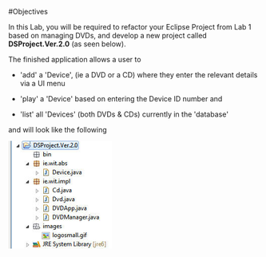 #Objectives

In this Lab, you will be required to refactor your Eclipse Project from Lab 1 based on managing DVDs, and develop a new project called <c1><b>DSProject.Ver.2.0</b></c1> (as seen below).

The finished application allows a user to 

- 'add' a 'Device', (ie a DVD or a CD) where they enter the relevant details via a UI menu

- 'play' a 'Device' based on entering the Device ID number and

- 'list' all 'Devices' (both DVDs & CDs) currently in the 'database'

and will look like the following

![](../img/lab02a.jpg)
